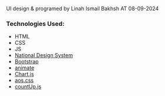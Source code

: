 UI design & programed by Linah Ismail Bakhsh 
AT 08-09-2024 
### Technologies Used:
* HTML
* CSS
* JS
* [National Design System]( https://design.dga.gov.sa/ "National Design System OLD V.1")
* [Bootstrap](https://getbootstrap.com/ "Bootstrap")
* [animate](https://animate.style// "animate")
* [Chart.js](https://www.chartjs.org/ "Chart.js")
* [aos.css](https://michalsnik.github.io/aos/ "aos.css")
* [countUp.js](https://inorganik.github.io/countUp.js// "countUp.js")



